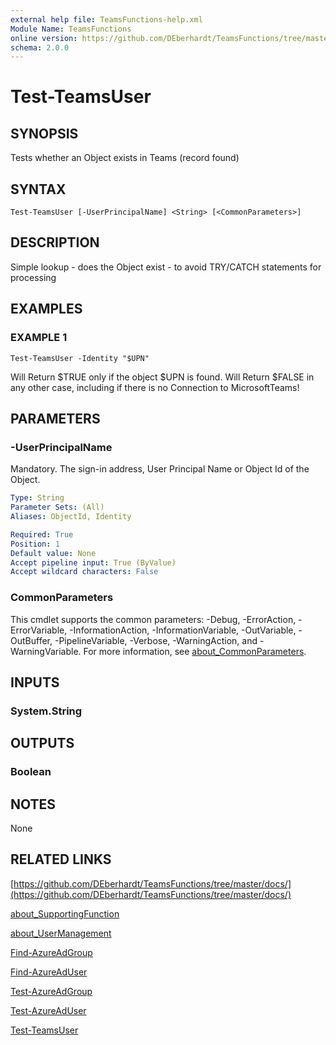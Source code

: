 ```yaml
---
external help file: TeamsFunctions-help.xml
Module Name: TeamsFunctions
online version: https://github.com/DEberhardt/TeamsFunctions/tree/master/docs/
schema: 2.0.0
---
```


# Test-TeamsUser

## SYNOPSIS
Tests whether an Object exists in Teams (record found)

## SYNTAX

```
Test-TeamsUser [-UserPrincipalName] <String> [<CommonParameters>]
```

## DESCRIPTION
Simple lookup - does the Object exist - to avoid TRY/CATCH statements for processing

## EXAMPLES

### EXAMPLE 1
```
Test-TeamsUser -Identity "$UPN"
```

Will Return $TRUE only if the object $UPN is found.
Will Return $FALSE in any other case, including if there is no Connection to MicrosoftTeams!

## PARAMETERS

### -UserPrincipalName
Mandatory.
The sign-in address, User Principal Name or Object Id of the Object.

```yaml
Type: String
Parameter Sets: (All)
Aliases: ObjectId, Identity

Required: True
Position: 1
Default value: None
Accept pipeline input: True (ByValue)
Accept wildcard characters: False
```

### CommonParameters
This cmdlet supports the common parameters: -Debug, -ErrorAction, -ErrorVariable, -InformationAction, -InformationVariable, -OutVariable, -OutBuffer, -PipelineVariable, -Verbose, -WarningAction, and -WarningVariable. For more information, see [about_CommonParameters](http://go.microsoft.com/fwlink/?LinkID=113216).

## INPUTS

### System.String
## OUTPUTS

### Boolean
## NOTES
None

## RELATED LINKS

[https://github.com/DEberhardt/TeamsFunctions/tree/master/docs/](https://github.com/DEberhardt/TeamsFunctions/tree/master/docs/)

[about_SupportingFunction]()

[about_UserManagement]()

[Find-AzureAdGroup]()

[Find-AzureAdUser]()

[Test-AzureAdGroup]()

[Test-AzureAdUser]()

[Test-TeamsUser]()

